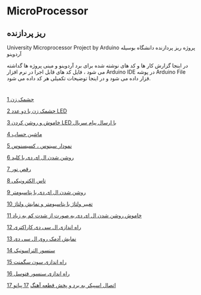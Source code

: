# MicroProcessor
## ریز پردازنده
University Microprocessor Project by Arduino پروژه ریز پردازنده دانشگاه بوسیله آردوینو

در اینجا گزارش کار ها و کد های نوشته شده برای برد آردوینو و مینی پروژه ها گداشته می شود ، فایل کد های قابل اجرا در نرم افزار Arduino IDE در پوشه Arduino File قزار داده می شود و در اینجا توضیحات تکمیلی هر کد داده می شود.
#

[1 چشمک زن](https://github.com/mohsenkmt/MicroProcessor/blob/main/Arduino%20File/14030709)

[2 چشمک زن با دو عدد LED](https://github.com/mohsenkmt/MicroProcessor/tree/main/Arduino%20File/14030716)

[3 خاموش و روشن کردن LED با ارسال پیام سریال](https://github.com/mohsenkmt/MicroProcessor/tree/main/Arduino%20File/14030716)

[4 ماشین حساب ](https://github.com/mohsenkmt/MicroProcessor/tree/main/Arduino%20File/14030716)

[5 نمودار سینوس ، کسیسنوس ](https://github.com/mohsenkmt/MicroProcessor/tree/main/Arduino%20File/14030723)

[6 روشن شدن ال ای دی با کلید ](https://github.com/mohsenkmt/MicroProcessor/tree/main/Arduino%20File/14030723)

[7 رقص نور](https://github.com/mohsenkmt/MicroProcessor/tree/main/Arduino%20File/14030730)

[8 تاس الکترونیکی](https://github.com/mohsenkmt/MicroProcessor/tree/main/Arduino%20File/14030730)

[9 روشن شدن ال ای دی با پتاسیومتر](https://github.com/mohsenkmt/MicroProcessor/tree/main/Arduino%20File/14030730)

[10 تغییر ولتاژ با پتاسیومتر و نمایش ولتاژ](https://github.com/mohsenkmt/MicroProcessor/tree/main/Arduino%20File/14030730)

[11 خاموش روشن شدن ال ای دی به صورت از شدت کم به زیاد](https://github.com/mohsenkmt/MicroProcessor/tree/main/Arduino%20File/14030730)

[12 راه اندازی ال سی دی کاراکتری](https://github.com/mohsenkmt/MicroProcessor/tree/main/Arduino%20File/14030807/1%20LCD%20Print%20Hello%20World)

[13 نمایش آدمک روی ال سی دی](https://github.com/mohsenkmt/MicroProcessor/tree/main/Arduino%20File/14030807/2%20LCD%20Show%20Character)

[14 سنسور التراسونیک](https://github.com/mohsenkmt/MicroProcessor/tree/main/Arduino%20File/14030807/3%20UltraSonic)

[15 راه اندازی سون سگمنت](https://github.com/mohsenkmt/MicroProcessor/tree/main/Arduino%20File/14030814/1%20SevenSegment)

[16 راه اندازی سنسور فتوسل](https://github.com/mohsenkmt/MicroProcessor/tree/main/Arduino%20File/14030814/2%20Photocell)

[17 اتصال اسپیکر به برد و پخش قطعه آهنگ](https://github.com/mohsenkmt/MicroProcessor/tree/main/Arduino%20File/14030814/3%20Speaker)
[17 پیانو](https://github.com/mohsenkmt/MicroProcessor/tree/main/Arduino%20File/14030821/1%20PIANO)
